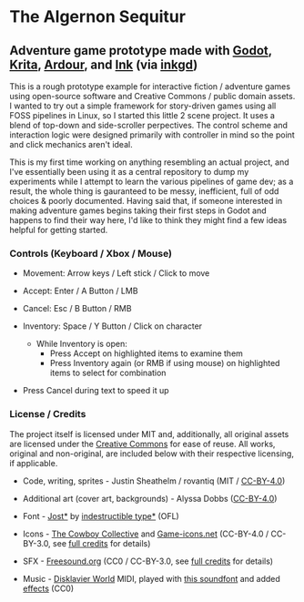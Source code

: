 # The Algernon Sequitur
## Adventure game prototype made with [Godot](https://godotengine.org/), [Krita](https://krita.org/), [Ardour](https://ardour.org/), and [Ink](https://www.inklestudios.com/ink/) (via [inkgd](https://github.com/ephread/inkgd))



This is a rough prototype example for interactive fiction / adventure games using open-source software and Creative Commons / public domain assets. I wanted to try out a simple framework for story-driven games using all FOSS pipelines in Linux, so I started this little 2 scene project. It uses a blend of top-down and side-scroller perpectives. The control scheme and interaction logic were designed primarily with controller in mind so the point and click mechanics aren't ideal.

This is my first time working on anything resembling an actual project, and I've essentially been using it as a central repository to dump my experiments while I attempt to learn the various pipelines of game dev; as a result, the whole thing is gauranteed to be messy, inefficient, full of odd choices & poorly documented. Having said that, if someone interested in making adventure games begins taking their first steps in Godot and happens to find their way here, I'd like to think they might find a few ideas helpful for getting started.




### Controls (Keyboard / Xbox / Mouse)


* Movement:   Arrow keys / Left stick / Click to move

* Accept:     Enter / A Button / LMB

* Cancel:     Esc / B Button / RMB

* Inventory:  Space / Y Button / Click on character
    * While Inventory is open:
        * Press Accept on highlighted items to examine them
        * Press Inventory again (or RMB if using mouse) on highlighted items to select for combination

* Press Cancel during text to speed it up


### License / Credits


The project itself is licensed under MIT and, additionally, all original assets are licensed under the [Creative Commons](https://creativecommons.org/licenses/by/4.0/) for ease of reuse. All works, original and non-original, are included below with their respective licensing, if applicable.

* Code, writing, sprites - Justin Sheathelm / rovantiq (MIT / [CC-BY-4.0](https://creativecommons.org/licenses/by/4.0/))

* Additional art (cover art, backgrounds) -  Alyssa Dobbs ([CC-BY-4.0](https://creativecommons.org/licenses/by/4.0/))

* Font -  [Jost*](https://indestructibletype.com/Jost.html) by [indestructible type*](https://indestructibletype.com/Home.html) (OFL)

* Icons - [The Cowboy Collective](https://cowboycollective.cc/) and [Game-icons.net](https://game-icons.net/) (CC-BY-4.0 / CC-BY-3.0, see [full credits](/credits.md) for details)

* SFX - [Freesound.org](https://freesound.org/) (CC0 / CC-BY-3.0, see [full credits](/credits.md) for details)

* Music - [Disklavier World](http://www.kuhmann.com/Yamaha.htm) MIDI, played with [this soundfont](http://sonimusicae.free.fr/matshelgesson-maestro-en.html) and added [effects](https://calf-studio-gear.org/) (CC0)
